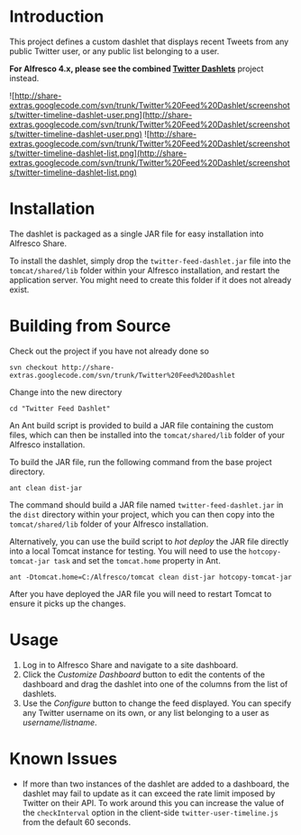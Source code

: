 # Introduction #

This project defines a custom dashlet that displays recent Tweets from any public Twitter user, or any public list belonging to a user.

**For Alfresco 4.x, please see the combined [Twitter Dashlets](TwitterDashlets.md)** project instead.

![http://share-extras.googlecode.com/svn/trunk/Twitter%20Feed%20Dashlet/screenshots/twitter-timeline-dashlet-user.png](http://share-extras.googlecode.com/svn/trunk/Twitter%20Feed%20Dashlet/screenshots/twitter-timeline-dashlet-user.png)
![http://share-extras.googlecode.com/svn/trunk/Twitter%20Feed%20Dashlet/screenshots/twitter-timeline-dashlet-list.png](http://share-extras.googlecode.com/svn/trunk/Twitter%20Feed%20Dashlet/screenshots/twitter-timeline-dashlet-list.png)

# Installation #

The dashlet is packaged as a single JAR file for easy installation into Alfresco Share.

To install the dashlet, simply drop the `twitter-feed-dashlet.jar` file into the `tomcat/shared/lib` folder within your Alfresco installation, and restart the application server. You might need to create this folder if it does not already exist.

# Building from Source #

Check out the project if you have not already done so

```
svn checkout http://share-extras.googlecode.com/svn/trunk/Twitter%20Feed%20Dashlet
```

Change into the new directory

```
cd "Twitter Feed Dashlet"
```

An Ant build script is provided to build a JAR file containing the custom files, which can then be installed into the `tomcat/shared/lib` folder of your Alfresco installation.

To build the JAR file, run the following command from the base project directory.

```
ant clean dist-jar
```

The command should build a JAR file named `twitter-feed-dashlet.jar` in the `dist` directory within your project, which you can then copy into the `tomcat/shared/lib` folder of your Alfresco installation.

Alternatively, you can use the build script to _hot deploy_ the JAR file directly into a local Tomcat instance for testing. You will need to use the `hotcopy-tomcat-jar task` and set the `tomcat.home`
property in Ant.

```
ant -Dtomcat.home=C:/Alfresco/tomcat clean dist-jar hotcopy-tomcat-jar
```

After you have deployed the JAR file you will need to restart Tomcat to ensure it picks up the changes.

# Usage #

  1. Log in to Alfresco Share and navigate to a site dashboard.
  1. Click the _Customize Dashboard_ button to edit the contents of the dashboard and drag the dashlet into one of the columns from the list of dashlets.
  1. Use the _Configure_ button to change the feed displayed. You can specify any Twitter username on its own, or any list belonging to a user as _username/listname_.

# Known Issues #

  * If more than two instances of the dashlet are added to a dashboard, the dashlet may fail to update as it can exceed the rate limit imposed by Twitter on their API. To work around this you can increase the value of the `checkInterval` option in the client-side `twitter-user-timeline.js` from the default 60 seconds.